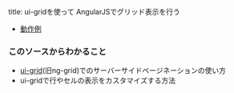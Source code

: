 title: ui-gridを使って AngularJSでグリッド表示を行う

- [動作例](${contextRoot}/grid.html)

### このソースからわかること

- [ui-grid](http://ui-grid.info/)(旧ng-grid)でのサーバーサイドページネーションの使い方
- ui-gridで行やセルの表示をカスタマイズする方法
